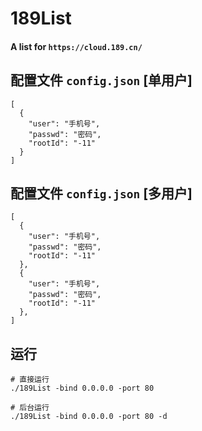 # 189List
#### A list for `https://cloud.189.cn/`

## 配置文件 `config.json` [单用户]
```
[
  {
    "user": "手机号",
    "passwd": "密码",
    "rootId": "-11"
  }
]

```

## 配置文件 `config.json` [多用户]
```
[
  {
    "user": "手机号",
    "passwd": "密码",
    "rootId": "-11"
  },
  {
    "user": "手机号",
    "passwd": "密码",
    "rootId": "-11"
  },
]

```

## 运行
```
# 直接运行
./189List -bind 0.0.0.0 -port 80

# 后台运行
./189List -bind 0.0.0.0 -port 80 -d

```
